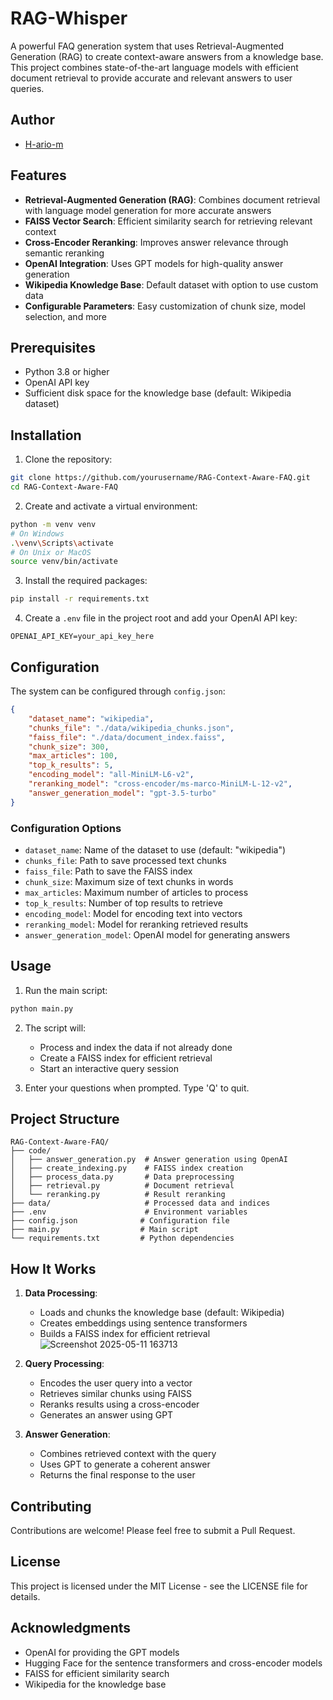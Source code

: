 # RAG-Whisper

A powerful FAQ generation system that uses Retrieval-Augmented Generation (RAG) to create context-aware answers from a knowledge base. This project combines state-of-the-art language models with efficient document retrieval to provide accurate and relevant answers to user queries.

## Author
- [H-ario-m](https://github.com/H-ario-m)

## Features

- **Retrieval-Augmented Generation (RAG)**: Combines document retrieval with language model generation for more accurate answers
- **FAISS Vector Search**: Efficient similarity search for retrieving relevant context
- **Cross-Encoder Reranking**: Improves answer relevance through semantic reranking
- **OpenAI Integration**: Uses GPT models for high-quality answer generation
- **Wikipedia Knowledge Base**: Default dataset with option to use custom data
- **Configurable Parameters**: Easy customization of chunk size, model selection, and more

## Prerequisites

- Python 3.8 or higher
- OpenAI API key
- Sufficient disk space for the knowledge base (default: Wikipedia dataset)

## Installation

1. Clone the repository:
```bash
git clone https://github.com/yourusername/RAG-Context-Aware-FAQ.git
cd RAG-Context-Aware-FAQ
```

2. Create and activate a virtual environment:
```bash
python -m venv venv
# On Windows
.\venv\Scripts\activate
# On Unix or MacOS
source venv/bin/activate
```

3. Install the required packages:
```bash
pip install -r requirements.txt
```

4. Create a `.env` file in the project root and add your OpenAI API key:
```
OPENAI_API_KEY=your_api_key_here
```

## Configuration

The system can be configured through `config.json`:

```json
{
    "dataset_name": "wikipedia",
    "chunks_file": "./data/wikipedia_chunks.json",
    "faiss_file": "./data/document_index.faiss",
    "chunk_size": 300,
    "max_articles": 100,
    "top_k_results": 5,
    "encoding_model": "all-MiniLM-L6-v2",
    "reranking_model": "cross-encoder/ms-marco-MiniLM-L-12-v2",
    "answer_generation_model": "gpt-3.5-turbo"
}
```

### Configuration Options

- `dataset_name`: Name of the dataset to use (default: "wikipedia")
- `chunks_file`: Path to save processed text chunks
- `faiss_file`: Path to save the FAISS index
- `chunk_size`: Maximum size of text chunks in words
- `max_articles`: Maximum number of articles to process
- `top_k_results`: Number of top results to retrieve
- `encoding_model`: Model for encoding text into vectors
- `reranking_model`: Model for reranking retrieved results
- `answer_generation_model`: OpenAI model for generating answers

## Usage

1. Run the main script:
```bash
python main.py
```

2. The script will:
   - Process and index the data if not already done
   - Create a FAISS index for efficient retrieval
   - Start an interactive query session

3. Enter your questions when prompted. Type 'Q' to quit.

## Project Structure

```
RAG-Context-Aware-FAQ/
├── code/
│   ├── answer_generation.py  # Answer generation using OpenAI
│   ├── create_indexing.py    # FAISS index creation
│   ├── process_data.py       # Data preprocessing
│   ├── retrieval.py          # Document retrieval
│   └── reranking.py          # Result reranking
├── data/                     # Processed data and indices
├── .env                      # Environment variables
├── config.json              # Configuration file
├── main.py                  # Main script
└── requirements.txt         # Python dependencies
```

## How It Works

1. **Data Processing**:
   - Loads and chunks the knowledge base (default: Wikipedia)
   - Creates embeddings using sentence transformers
   - Builds a FAISS index for efficient retrieval
     ![Screenshot 2025-05-11 163713](https://github.com/user-attachments/assets/e0999898-be06-4d35-a5a0-8b44e55c9d8c)


2. **Query Processing**:
   - Encodes the user query into a vector
   - Retrieves similar chunks using FAISS
   - Reranks results using a cross-encoder
   - Generates an answer using GPT

3. **Answer Generation**:
   - Combines retrieved context with the query
   - Uses GPT to generate a coherent answer
   - Returns the final response to the user

## Contributing

Contributions are welcome! Please feel free to submit a Pull Request.

## License

This project is licensed under the MIT License - see the LICENSE file for details.

## Acknowledgments

- OpenAI for providing the GPT models
- Hugging Face for the sentence transformers and cross-encoder models
- FAISS for efficient similarity search
- Wikipedia for the knowledge base

